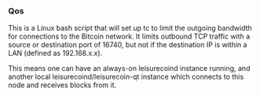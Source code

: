 ### Qos ###

This is a Linux bash script that will set up tc to limit the outgoing bandwidth for connections to the Bitcoin network. It limits outbound TCP traffic with a source or destination port of 16740, but not if the destination IP is within a LAN (defined as 192.168.x.x).

This means one can have an always-on leisurecoind instance running, and another local leisurecoind/leisurecoin-qt instance which connects to this node and receives blocks from it.
